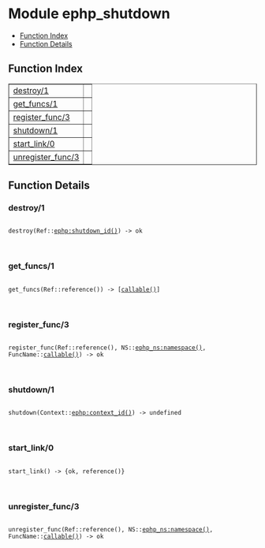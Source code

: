 

# Module ephp_shutdown #
* [Function Index](#index)
* [Function Details](#functions)

<a name="index"></a>

## Function Index ##


<table width="100%" border="1" cellspacing="0" cellpadding="2" summary="function index"><tr><td valign="top"><a href="#destroy-1">destroy/1</a></td><td></td></tr><tr><td valign="top"><a href="#get_funcs-1">get_funcs/1</a></td><td></td></tr><tr><td valign="top"><a href="#register_func-3">register_func/3</a></td><td></td></tr><tr><td valign="top"><a href="#shutdown-1">shutdown/1</a></td><td></td></tr><tr><td valign="top"><a href="#start_link-0">start_link/0</a></td><td></td></tr><tr><td valign="top"><a href="#unregister_func-3">unregister_func/3</a></td><td></td></tr></table>


<a name="functions"></a>

## Function Details ##

<a name="destroy-1"></a>

### destroy/1 ###

<pre><code>
destroy(Ref::<a href="ephp.md#type-shutdown_id">ephp:shutdown_id()</a>) -&gt; ok
</code></pre>
<br />

<a name="get_funcs-1"></a>

### get_funcs/1 ###

<pre><code>
get_funcs(Ref::reference()) -&gt; [<a href="#type-callable">callable()</a>]
</code></pre>
<br />

<a name="register_func-3"></a>

### register_func/3 ###

<pre><code>
register_func(Ref::reference(), NS::<a href="ephp_ns.md#type-namespace">ephp_ns:namespace()</a>, FuncName::<a href="#type-callable">callable()</a>) -&gt; ok
</code></pre>
<br />

<a name="shutdown-1"></a>

### shutdown/1 ###

<pre><code>
shutdown(Context::<a href="ephp.md#type-context_id">ephp:context_id()</a>) -&gt; undefined
</code></pre>
<br />

<a name="start_link-0"></a>

### start_link/0 ###

<pre><code>
start_link() -&gt; {ok, reference()}
</code></pre>
<br />

<a name="unregister_func-3"></a>

### unregister_func/3 ###

<pre><code>
unregister_func(Ref::reference(), NS::<a href="ephp_ns.md#type-namespace">ephp_ns:namespace()</a>, FuncName::<a href="#type-callable">callable()</a>) -&gt; ok
</code></pre>
<br />

